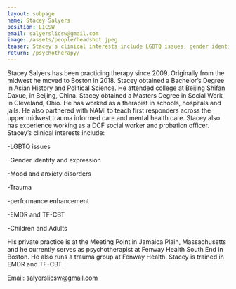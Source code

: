 ```yaml
---
layout: subpage
name: Stacey Salyers
position: LICSW
email: salyerslicsw@gmail.com
image: /assets/people/headshot.jpeg
teaser: Stacey’s clinical interests include LGBTQ issues, gender identity and expression, trauma, mood and anxiety disorders, EMDR and TF-CBT. 
return: /psychotherapy/
---
```


Stacey Salyers has been practicing therapy since 2009.  Originally from the midwest he moved to Boston in 2018.  Stacey obtained a Bachelor’s Degree in Asian History and Political Science.  He attended college at Beijing Shifan Daxue, in Beijing, China.  Stacey obtained a Masters Degree in Social Work in Cleveland, Ohio.  He has worked as a therapist in schools, hospitals and jails.  He also partnered with NAMI to teach first responders across the upper midwest  trauma informed care and mental health care.  Stacey also has experience working as a DCF social worker and probation officer. Stacey’s clinical interests include:

-LGBTQ issues

-Gender identity and expression 

-Mood and anxiety disorders

-Trauma

-performance enhancement

-EMDR and TF-CBT

-Children and Adults


His private practice is at the Meeting Point in Jamaica Plain, Massachusetts and he currently serves as  psychotherapist at Fenway Health South End in Boston. He also runs a trauma group at Fenway Health.  Stacey is trained in EMDR and TF-CBT.

Email:  salyerslicsw@gmail.com


